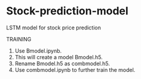 # Stock-prediction-model
LSTM model for stock price prediction


TRAINING

1. Use Bmodel.ipynb.
2. This will create a model Bmodel.h5.
3. Rename Bmodel.h5 as combmodel.h5.
4. Use combmodel.ipynb to further train the model.
